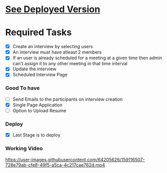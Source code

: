 # [See Deployed Version ](https://interviewscheduler-ajell8wow-abhinandanmishra1.vercel.app/)
# Required Tasks

- [x] Create an interview by selecting users
- [x] An interview must have atleast 2 members
- [x] If an user is already scheduled for a meeting at a given time then admin can't assign it to any other meeting in that time interval
- [x] Update the interview
- [x] Scheduled Interview Page

### Good To have

- [ ] Send Emails to the participants on interview creation
- [x] Single Page Application
- [ ] Option to Upload Resume

### Deploy

- [x] Last Stage is to deploy 

<!-- ### Additional Features

- [ ] Add a create user feature -->

### Working Video


https://user-images.githubusercontent.com/64205626/159116507-728e79ab-cfe8-49f5-a5ca-4c217cae762d.mp4


